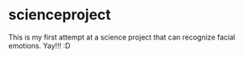 # scienceproject
This is my first attempt at a science project that can recognize facial emotions. Yay!!! :D
